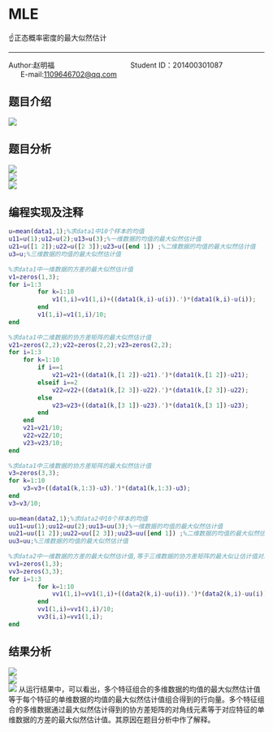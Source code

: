 # MLE
:point_up:正态概率密度的最大似然估计<br>
__________________________________________________________________________________________
Author:赵明福                                        Student ID：201400301087                            E-mail:1109646702@qq.com<br>
## 题目介绍
![](https://github.com/Chicharito999/ImageCache/raw/master/image/图片12.png)<br>
## 题目分析
![](https://github.com/Chicharito999/ImageCache/raw/master/image/图片9.png)<br>
![](https://github.com/Chicharito999/ImageCache/raw/master/image/图片10.png)<br>
![](https://github.com/Chicharito999/ImageCache/raw/master/image/图片11.png)
## 编程实现及注释
```matlab
u=mean(data1,1);%求data1中10个样本的均值
u11=u(1);u12=u(2);u13=u(3);%一维数据的均值的最大似然估计值
u21=u([1 2]);u22=u([2 3]);u23=u([end 1]) ;%二维数据的均值的最大似然估计值
u3=u;%三维数据的均值的最大似然估计值
 
%求data1中一维数据的方差的最大似然估计值
v1=zeros(1,3);
for i=1:3
        for k=1:10
            v1(1,i)=v1(1,i)+((data1(k,i)-u(i)).')*(data1(k,i)-u(i));
        end
        v1(1,i)=v1(1,i)/10;
end
 
%求data1中二维数据的协方差矩阵的最大似然估计值
v21=zeros(2,2);v22=zeros(2,2);v23=zeros(2,2);
for i=1:3
    for k=1:10
        if i==1
            v21=v21+((data1(k,[1 2])-u21).')*(data1(k,[1 2])-u21);
        elseif i==2
            v22=v22+((data1(k,[2 3])-u22).')*(data1(k,[2 3])-u22);
        else 
            v23=v23+((data1(k,[3 1])-u23).')*(data1(k,[3 1])-u23);
        end
    end
    v21=v21/10;
    v22=v22/10;
    v23=v23/10;
end
 
%求data1中三维数据的协方差矩阵的最大似然估计值
v3=zeros(3,3);
for k=1:10
    v3=v3+((data1(k,1:3)-u3).')*(data1(k,1:3)-u3);
end
v3=v3/10;
 
uu=mean(data2,1);%求data2中10个样本的均值
uu11=uu(1);uu12=uu(2);uu13=uu(3);%一维数据的均值的最大似然估计值
uu21=uu([1 2]);uu22=uu([2 3]);uu23=uu([end 1]) ;%二维数据的均值的最大似然估计值
uu3=uu;%三维数据的均值的最大似然估计值
 
%求data2中一维数据的方差的最大似然估计值,等于三维数据的协方差矩阵的最大似让估计值对应的对角线元素值
vv1=zeros(1,3);
vv3=zeros(3,3);
for i=1:3
        for k=1:10
            vv1(1,i)=vv1(1,i)+((data2(k,i)-uu(i)).')*(data2(k,i)-uu(i));
        end
        vv1(1,i)=vv1(1,i)/10;
        vv3(i,i)=vv1(1,i);
end
```
## 结果分析
![](https://github.com/Chicharito999/ImageCache/raw/master/image/图片13.png)<br>
![](https://github.com/Chicharito999/ImageCache/raw/master/image/图片14.png)<br>
![](https://github.com/Chicharito999/ImageCache/raw/master/image/图片15.png)
从运行结果中，可以看出，多个特征组合的多维数据的均值的最大似然估计值等于每个特征的单维数据的均值的最大似然估计值组合得到的行向量。多个特征组合的多维数据通过最大似然估计得到的协方差矩阵的对角线元素等于对应特征的单维数据的方差的最大似然估计值。其原因在题目分析中作了解释。
